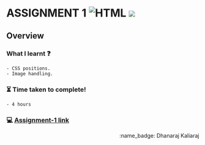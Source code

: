 # ASSIGNMENT 1 ![HTML](https://img.shields.io/badge/-HTML-orange) ![](https://img.shields.io/badge/-CSS-red)
## Overview
### What I learnt :question:
    - CSS positions.
    - Image handling.
### :hourglass_flowing_sand: Time taken to complete!
    - 4 hours
### :computer: [Assignment-1 link](https://dhanaraj-assignment1.netlify.app)
 
<div align="right">:name_badge: Dhanaraj Kaliaraj</div>

